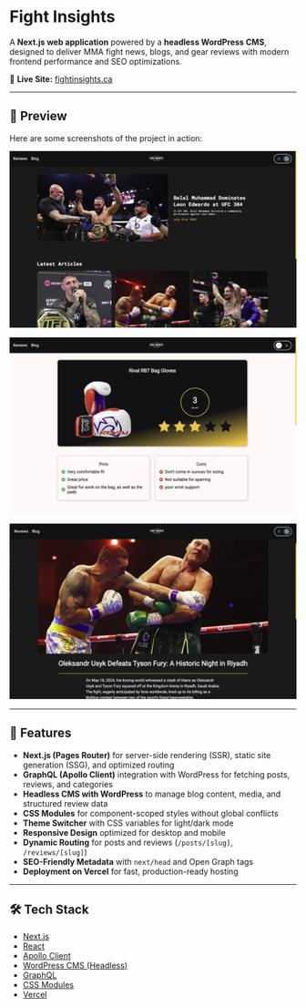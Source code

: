 # Fight Insights

A **Next.js web application** powered by a **headless WordPress CMS**, designed to deliver MMA fight news, blogs, and gear reviews with modern frontend performance and SEO optimizations.

🔗 **Live Site:** [fightinsights.ca](https://www.fightinsights.ca)

---

## 📸 Preview

Here are some screenshots of the project in action:

![Homepage Screenshot](./public/home_screenshot.png)

![Review Screenshot](./public/review_screenshot.png)

![Blog Screenshot](./public/blog_screenshot.png)

---

## 🚀 Features

- **Next.js (Pages Router)** for server-side rendering (SSR), static site generation (SSG), and optimized routing
- **GraphQL (Apollo Client)** integration with WordPress for fetching posts, reviews, and categories
- **Headless CMS with WordPress** to manage blog content, media, and structured review data
- **CSS Modules** for component-scoped styles without global conflicts
- **Theme Switcher** with CSS variables for light/dark mode
- **Responsive Design** optimized for desktop and mobile
- **Dynamic Routing** for posts and reviews (`/posts/[slug]`, `/reviews/[slug]`)
- **SEO-Friendly Metadata** with `next/head` and Open Graph tags
- **Deployment on Vercel** for fast, production-ready hosting

---

## 🛠️ Tech Stack

- [Next.js](https://nextjs.org/)
- [React](https://reactjs.org/)
- [Apollo Client](https://www.apollographql.com/docs/react/)
- [WordPress CMS (Headless)](https://wordpress.org/)
- [GraphQL](https://graphql.org/)
- [CSS Modules](https://nextjs.org/docs/basic-features/built-in-css-support#adding-component-level-css)
- [Vercel](https://vercel.com/)
